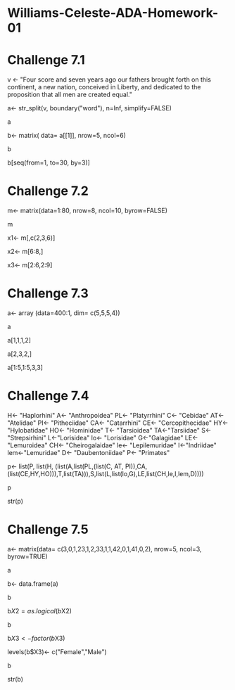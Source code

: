 # Williams-Celeste-ADA-Homework-01

# Challenge 7.1

v <- "Four score and seven years ago our fathers brought forth on this continent, a new nation, conceived in Liberty, and dedicated to the proposition that all men are created equal."

a<- str_split(v, boundary("word"), n=Inf, simplify=FALSE)

a

b<- matrix( data= a[[1]], nrow=5, ncol=6)

b

b[seq(from=1, to=30, by=3)]

# Challenge 7.2

m<- matrix(data=1:80, nrow=8, ncol=10, byrow=FALSE)

m

x1<- m[,c(2,3,6)]

x2<- m[6:8,]

x3<- m[2:6,2:9]

# Challenge 7.3

a<- array (data=400:1, dim= c(5,5,5,4))

a

a[1,1,1,2]

a[2,3,2,]

a[1:5,1:5,3,3]

# Challenge 7.4

H<- "Haplorhini"
A<- "Anthropoidea"
PL<- "Platyrrhini"
C<- "Cebidae"
AT<- "Atelidae"
PI<- "Pitheciidae"
CA<- "Catarrhini"
CE<- "Cercopithecidae"
HY<- "Hylobatidae"
HO<- "Hominidae"
T<- "Tarsioidea"
TA<-"Tarsiidae"
S<- "Strepsirhini"
L<-"Lorisidea"
lo<- "Lorisidae"
G<-"Galagidae"
LE<- "Lemuroidea"
CH<- "Cheirogalaidae"
le<- "Lepilemuridae"
I<-"Indriidae"
lem<-"Lemuridae"
D<- "Daubentoniidae"
P<- "Primates"

p<- list(P, list(H, (list(A,list(PL,(list(C, AT, PI)),CA,(list(CE,HY,HO))),T,list(TA))),S,list(L,list(lo,G),LE,list(CH,le,I,lem,D))))

p

str(p)

# Challenge 7.5

a<- matrix(data= c(3,0,1,23,1,2,33,1,1,42,0,1,41,0,2), nrow=5, ncol=3, byrow=TRUE)

a

b<- data.frame(a)

b

b$X2= as.logical(b$X2)

b

b$X3<- factor(b$X3)

levels(b$X3)<- c("Female","Male")

b

str(b)
